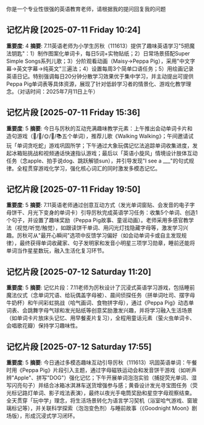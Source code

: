 你是一个专业性很强的英语教育老师，请根据我的提问回复我的问题

## 记忆片段 [2025-07-11 Friday 10:24]
**重要度**: 4
**摘要**: 7.11英语老师为小学生厉秋（111613）提供了趣味英语学习"5把魔法钥匙"：1）制作图案化单词卡，每日5词+实物贴纸；2）日常场景搭配Super Simple Songs系列儿歌；3）分阶观看动画（Maisy→Peppa Pig），采用"中文字幕→英文字幕→纯英文"三遍法；4）设置每周3个简单口语任务；5）用绘画记录英语日记。特别强调每日20分钟分散学习效果优于集中学习，并主动提出可提供Peppa Pig单词表等具体资源，展现了针对低龄学习者的情景化、游戏化教学理念。（对话时间：2025年7月11日上午）

## 记忆片段 [2025-07-11 Friday 15:36]
**重要度**: 5
**摘要**: 今日与厉秋的互动充满趣味教学元素：上午推出会动单词卡片和造句游戏（🍎/🐶/🌞/🎵/📚五个单词），推荐儿歌《Walking Walking》；午间邀请试玩「单词贪吃蛇」游戏巩固所学；下午通过大象玩偶记忆法追踪单词收集进度，发起冰箱贴挑战和视频通话快速指认游戏；最后以「英语小旋风」情境设计肢体互动任务（念apple、拍手说dog、跳跃解锁sun），并引导发现"I see a ___"的句式规律。全程贯穿游戏化学习，强化核心词汇的同时激发多模态记忆。

## 记忆片段 [2025-07-11 Friday 19:50]
**重要度**: 5
**摘要**: 7.11英语老师通过创意互动方式（发光单词窗贴、会发音的电子字母饼干、月光下变身的单词卡）引导厉秋完成英语学习任务：收集5个单词、创造1个句子，并设置了趣味奖励（Peppa Pig故事、童谣动画）。老师采用多感官教学法（视觉/听觉/触觉），如跟读饼干单词、用闪光灯找隐藏字母等，激发学习兴趣。厉秋可从"最开心瞬间"选项中反馈学习偏好（如会动单词卡或自主发现规律），最终获得单词收藏家、句子发明家和发音小明星三项学习勋章，睡前还能将单词当作星星数玩，融入生活化复习环节。

## 记忆片段 [2025-07-12 Saturday 11:20]
**重要度**: 5
**摘要**: 记忆片段：7.11老师为厉秋设计了沉浸式英语学习游戏，包括睡前魔法仪式（念单词咒语、给玩偶盖字母被）、晨间侦探任务（拼单词吐司、摆字母牛奶杯）和午间彩虹挑战（哈气画词、食物拼字母），通过《Peppa Pig》动态单词表、会跳舞字母气球和发光贴纸等创意奖励激发兴趣，并将学习融入生活场景（如单词卡片放床头记忆、用早餐麦片复习），全程用童话元素（萤火虫单词卡、会唱歌花瓣）保持学习趣味性。

## 记忆片段 [2025-07-12 Saturday 17:55]
**重要度**: 5
**摘要**: 今日通过多模态趣味互动引导厉秋（111613）巩固英语单词：午餐时用《Peppa Pig》片段引入主题，通过字母磁铁运动会和发音饼干游戏（如听声辨"Apple"、拼写"DOG"）强化记忆；下午开展单词泡泡实验（捕捉荧光单词、湿写闪亮句子）并结合冰箱冰淇淋车送货增强参与感；黄昏设计发光寻宝图任务（荧光标记路灯单词、影子戏法表演），最终以夜光手电筒奖励和星空字母观察结束。全天贯穿「玩中学」理念，将生活场景转化为语言学习契机（浴室哈气游戏、窗玻璃标记等），并关联科学探索（泡泡变色剂）与睡前故事（《Goodnight Moon》剧场版），形成沉浸式学习闭环。

